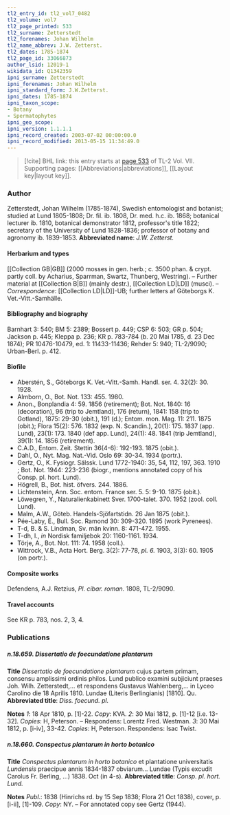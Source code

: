 ```yaml
---
tl2_entry_id: tl2_vol7_0482
tl2_volume: vol7
tl2_page_printed: 533
tl2_surname: Zetterstedt
tl2_forenames: Johan Wilhelm
tl2_name_abbrev: J.W. Zetterst.
tl2_dates: 1785-1874
tl2_page_id: 33066873
author_lsid: 12019-1
wikidata_id: Q1342359
ipni_surname: Zetterstedt
ipni_forenames: Johan Wilhelm
ipni_standard_form: J.W.Zetterst.
ipni_dates: 1785-1874
ipni_taxon_scope: 
- Botany
- Spermatophytes
ipni_geo_scope: 
ipni_version: 1.1.1.1
ipni_record_created: 2003-07-02 00:00:00.0
ipni_record_modified: 2013-05-15 11:34:49.0
---
```



> [!cite] BHL link: this entry starts at [page 533](https://www.biodiversitylibrary.org/page/33066873) of TL-2 Vol. VII.
> Supporting pages: [[Abbreviations|abbreviations]], [[Layout key|layout key]].

### Author

Zetterstedt, Johan Wilhelm (1785-1874), Swedish entomologist and botanist; studied at Lund 1805-1808; Dr. fil. ib. 1808, Dr. med. h.c. ib. 1868; botanical lecturer ib. 1810, botanical demonstrator 1812, professor's title 1822; secretary of the University of Lund 1828-1836; professor of botany and agronomy ib. 1839-1853. 
**Abbreviated name**: *J.W. Zetterst.*

#### Herbarium and types

[[Collection GB|GB]] (2000 mosses in gen. herb.; c. 3500 phan. & crypt. partly coll. by Acharius, Sparrman, Swartz, Thunberg, Westring). – Further material at [[Collection B|B]] (mainly destr.), [[Collection LD|LD]] (musci). – *Correspondence*: [[Collection LD|LD]]-UB; further letters af Göteborgs K. Vet.-Vitt.-Samhälle.

#### Bibliography and biography

Barnhart 3: 540; BM 5: 2389; Bossert p. 449; CSP 6: 503; GR p. 504; Jackson p. 445; Kleppa p. 236; KR p. 783-784 (b. 20 Mai 1785, d. 23 Dec 1874); PR 10476-10479, ed. 1: 11433-11436; Rehder 5: 940; TL-2/9090; Urban-Berl. p. 412.

#### Biofile

- Aberstén, S., Göteborgs K. Vet.-Vitt.-Samh. Handl. ser. 4. 32(2): 30. 1928.
- Almborn, O., Bot. Not. 133: 455. 1980.
- Anon., Bonplandia 4: 59. 1856 (retirement); Bot. Not. 1840: 16 (decoration), 96 (trip to Jemtland), 176 (return), 1841: 158 (trip to Gotland), 1875: 29-30 (obit.), 191 (d.); Entom. mon. Mag. 11: 211. 1875 (obit.); Flora 15(2): 576. 1832 (exp. N. Scandin.), 20(1): 175. 1837 (app. Lund), 23(1): 173. 1840 (def app. Lund), 24(1): 48. 1841 (trip Jemtland), 39(1): 14. 1856 (retirement).
- C.A.D., Entom. Zeit. Stettin 36(4-6): 192-193. 1875 (obit.).
- Dahl, O., Nyt. Mag. Nat.-Vid. Oslo 69: 30-34. 1934 (portr.).
- Gertz, O., K. Fysiogr. Sälssk. Lund 1772-1940: 35, 54, 112, 197, 363. 1910 ; Bot. Not. 1944: 223-236 (biogr., mentions annotated copy of his Consp. pl. hort. Lund).
- Högrell, B., Bot. hist. öfvers. 244. 1886.
- Lichtenstein, Ann. Soc. entom. France ser. 5. 5: 9-10. 1875 (obit.).
- Löwegren, Y., Naturalienkabinett Sver. 1700-talet. 370. 1952 (zool. coll. Lund).
- Malm, A.W., Göteb. Handels-Sjöfartstidn. 26 Jan 1875 (obit.).
- Pée-Laby, E., Bull. Soc. Ramond 30: 309-320. 1895 (work Pyrenees).
- T-d, B. & S. Lindman, Sv. män kvinn. 8: 471-472. 1955.
- T-dh, I., *in* Nordisk familjebok 20: 1160-1161. 1934.
- Törje, A., Bot. Not. 111: 74. 1958 (coll.).
- Wittrock, V.B., Acta Hort. Berg. 3(2): 77-78, *pl. 6.* 1903, 3(3): 60. 1905 (on portr.).

#### Composite works

Defendens, A.J. Retzius, *Pl. cibar. roman.* 1808, TL-2/9090.

#### Travel accounts

See KR p. 783, nos. 2, 3, 4.

### Publications

##### n.18.659. Dissertatio de foecundatione plantarum

**Title**
*Dissertatio de foecundatione plantarum* cujus partem primam, consensu amplissimi ordinis philos. Lund publico examini subjiciunt praeses Joh. Wilh. Zetterstedt,... et respondens Gustavus Wahlenberg,... in Lyceo Carolino die 18 Aprilis 1810. Lundae (Literis Berlingianis) \[1810\]. Qu.
**Abbreviated title**: *Diss. foecund. pl.*

**Notes**
*1*: 18 Apr 1810, p. \[1\]-22. *Copy*: KVA.
*2*: 30 Mai 1812, p. \[1\]-12 \[i.e. 13-32\]. *Copies*: H, Peterson. – Respondens: Lorentz Fred. Westman.
*3*: 30 Mai 1812, p. \[i-iv\], 33-42. *Copies*: H, Peterson. Respondens: Isac Twist.

##### n.18.660. Conspectus plantarum in horto botanico

**Title**
*Conspectus plantarum in horto botanico* et plantatione universitatis *Lundensis* praecipue annis 1834-1837 obviarum... Lundae (Typis excudit Carolus Fr. Berling, ...) 1838. Oct (in 4-s).
**Abbreviated title**: *Consp. pl. hort. Lund.*

**Notes**
*Publ*.: 1838 (Hinrichs rd. by 15 Sep 1838; Flora 21 Oct 1838), cover, p. \[i-ii\], \[1\]-109.
*Copy*: NY. – For annotated copy see Gertz (1944).

